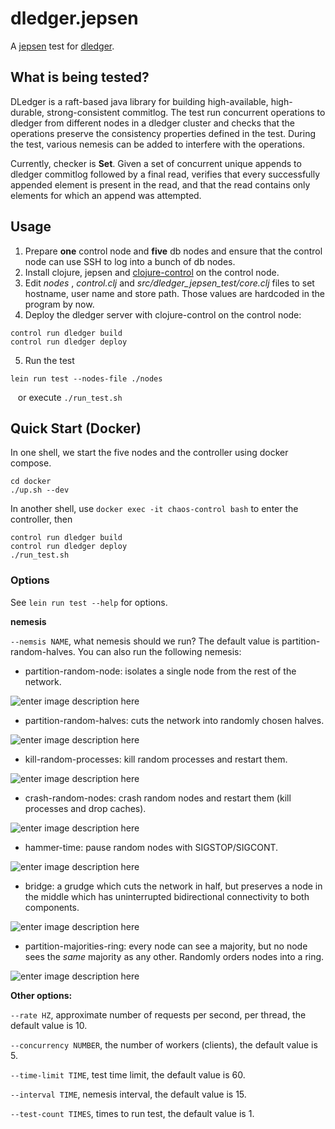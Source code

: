 # dledger.jepsen

A [jepsen](https://github.com/jepsen-io/jepsen) test for [dledger](https://github.com/openmessaging/openmessaging-storage-dledger).  
 
## What is being tested?

DLedger is a raft-based java library for building high-available, high-durable, strong-consistent commitlog. The test run concurrent operations to dledger  from different nodes in a dledger cluster and checks that the operations preserve the consistency properties defined in the test. During the test, various nemesis can be added to interfere with the operations.

Currently, checker is  **Set**. Given a set of concurrent unique appends to dledger commitlog followed by a final read, verifies that every successfully appended element is present in the read, and that the read contains only elements for which an append was attempted.

## Usage  

1. Prepare **one** control node and **five** db nodes and ensure that the control node can use SSH to  log into a bunch of db nodes. 
2. Install clojure, jepsen and [clojure-control](https://github.com/killme2008/clojure-control) on the control node.
3. Edit *nodes* , *control.clj* and *src/dledger_jepsen_test/core.clj* files to set hostname, user name and store path. Those values are hardcoded in the program by now.
4. Deploy the dledger server with clojure-control on the control node:
```
control run dledger build
control run dledger deploy
``` 
5. Run the test
```
lein run test --nodes-file ./nodes
```
&#160;&#160;&#160;or execute `./run_test.sh` 

## Quick Start (Docker)

In one shell, we start the five nodes and the controller using docker compose.
```shell
cd docker
./up.sh --dev
```
In another shell, use `docker exec -it chaos-control bash` to enter the controller, then

```shell
control run dledger build
control run dledger deploy
./run_test.sh
```

### Options

See `lein run test --help` for  options. 

**nemesis**

`--nemsis NAME`, what nemesis should we run? The default value is partition-random-halves. You can also run the following nemesis:

- partition-random-node: isolates a single node from the rest of the network.

![enter image description here](http://assets.processon.com/chart_image/5d05fd1ce4b00d2a1ac788c7.png)

- partition-random-halves: cuts the network into randomly chosen halves.
 
![enter image description here](http://assets.processon.com/chart_image/5d05fb65e4b0cbb88a5f1815.png)

- kill-random-processes: kill random processes and restart them.

![enter image description here](http://assets.processon.com/chart_image/5d0c4523e4b0d4ba353ee2dd.png)

- crash-random-nodes: crash random nodes and restart them (kill processes and drop caches).

![enter image description here](http://assets.processon.com/chart_image/5d05feafe4b08ceab31d121a.png)

- hammer-time: pause random nodes with SIGSTOP/SIGCONT.

![enter image description here](http://assets.processon.com/chart_image/5d06012de4b091a8f244ba50.png)

- bridge: a grudge which cuts the network in half, but preserves a node in the middle which has uninterrupted bidirectional connectivity to both components.

![enter image description here](http://assets.processon.com/chart_image/5d06033de4b0d4295989d335.png)

- partition-majorities-ring: every node can see a majority, but no node sees the _same_ majority as any other. Randomly orders nodes into a ring.

![enter image description here](http://assets.processon.com/chart_image/5d0604d3e4b0591fc0e34259.png)

**Other options:**

`--rate HZ`, approximate number of requests per second, per thread, the default value is 10.

`--concurrency NUMBER`, the number of workers (clients), the default value is 5.

`--time-limit TIME`, test time limit, the default value is 60.

`--interval TIME`, nemesis interval, the default value is 15. 

`--test-count TIMES`, times to run test, the default value is 1. 





